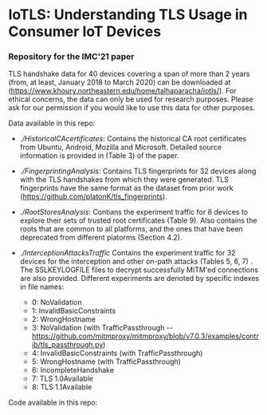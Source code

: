 # IoTLS: Understanding TLS Usage in Consumer IoT Devices
### Repository for the IMC'21 paper  

TLS handshake data for 40 devices covering a span of more than 2 years (from, at least, January 2018 to March 2020) can be downloaded at (https://www.khoury.northeastern.edu/home/talhaparacha/iotls/). For ethical concerns, the data can only be used for research purposes. Please ask for our permission if you would like to use this data for other purposes. 

Data available in this repo: 

- _./HistoricalCAcertificates_: Contains the historical CA root certificates from Ubuntu, Android, Mozilla and Microsoft. Detailed source information is provided in (Table 3) of the paper. 

- _./FingerprintingAnalysis_: Contains TLS fingerprints for 32 devices along with the TLS handshakes from which they were generated. TLS fingerprints have the same format as the dataset from prior work (https://github.com/platonK/tls_fingerprints). 

- _./RootStoresAnalysis_: Contians the experiment traffic for 8 devices to explore their sets of trusted root certificates (Table 9). Also contains the roots that are common to all platforms, and the ones that have been deprecated from different platorms (Section 4.2). 

- _./InterceptionAttacksTraffic_ Contains the experiment traffic for 32 devices for the interception and other on-path attacks (Tables 5, 6, 7) . The SSLKEYLOGFILE files to decrypt successfully MITM'ed connections are also provided. Different experiments are denoted by specific indexes in file names:
  
  - 0: NoValidation 
  - 1: InvalidBasicConstraints
  - 2: WrongHostname
  - 3: NoValidation (with TrafficPassthrough -- https://github.com/mitmproxy/mitmproxy/blob/v7.0.3/examples/contrib/tls_passthrough.py)
  - 4: InvalidBasicConstraints (with TrafficPassthrough)
  - 5: WrongHostname (with TrafficPassthrough)
  - 6: IncompleteHandshake
  - 7: TLS 1.0Available 
  - 8: TLS 1.1Available 

Code available in this repo:

